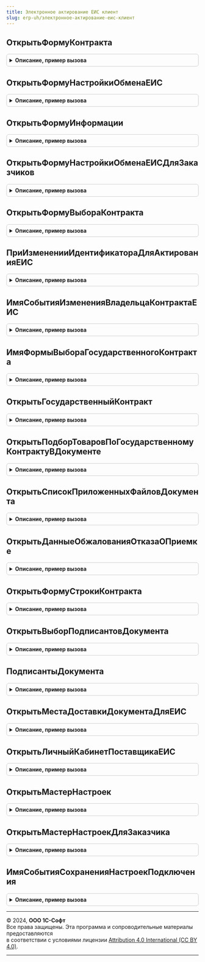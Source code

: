 ```yaml
---
title: Электронное актирование ЕИС клиент
slug: erp-uh/электронное-актирование-еис-клиент
---
```



## ОткрытьФормуКонтракта
<details style="margin: 1em 0; padding: 0.5em; border: 1px solid #ccc; border-radius: 6px;">

<summary style="font-weight: bold; cursor: pointer;">Описание, пример вызова</summary>

```bsl

// Открыть форму контракта ЕИС.
//
// Параметры:
//  Форма - ФормаКлиентскогоПриложения
//  СсылкаНаКонтракт - ОпределяемыйТип.ГосударственныеКонтрактыБЭД
//  ОповещениеОЗавершении - ОписаниеОповещения
Процедура ОткрытьФормуКонтракта(Форма, СсылкаНаКонтракт, ОповещениеОЗавершении) Экспорт
```

Пример вызова
```bsl
ЭлектронноеАктированиеЕИСКлиент.ОткрытьФормуКонтракта(Форма, СсылкаНаКонтракт, ОповещениеОЗавершении) 
```
</details>

## ОткрытьФормуНастройкиОбменаЕИС
<details style="margin: 1em 0; padding: 0.5em; border: 1px solid #ccc; border-radius: 6px;">

<summary style="font-weight: bold; cursor: pointer;">Описание, пример вызова</summary>

```bsl

// Открыть форму настроек обмена ЕИС для поставщиков.
Процедура ОткрытьФормуНастройкиОбменаЕИС() Экспорт
```

Пример вызова
```bsl
ЭлектронноеАктированиеЕИСКлиент.ОткрытьФормуНастройкиОбменаЕИС() 
```
</details>

## ОткрытьФормуИнформации
<details style="margin: 1em 0; padding: 0.5em; border: 1px solid #ccc; border-radius: 6px;">

<summary style="font-weight: bold; cursor: pointer;">Описание, пример вызова</summary>

```bsl

// Открыть форму информирования ЕИС.
//
// Параметры:
//  ПараметрыФормы - Структура
//  ОповещениеОЗавершении - ОписаниеОповещения
//
Процедура ОткрытьФормуИнформации(ПараметрыФормы, ОповещениеОЗавершении = Неопределено) Экспорт
```

Пример вызова
```bsl
ЭлектронноеАктированиеЕИСКлиент.ОткрытьФормуИнформации(ПараметрыФормы, ОповещениеОЗавершении);
```
</details>

## ОткрытьФормуНастройкиОбменаЕИСДляЗаказчиков
<details style="margin: 1em 0; padding: 0.5em; border: 1px solid #ccc; border-radius: 6px;">

<summary style="font-weight: bold; cursor: pointer;">Описание, пример вызова</summary>

```bsl

// Открыть форму настроек обмена ЕИС для заказчиков.
Процедура ОткрытьФормуНастройкиОбменаЕИСДляЗаказчиков() Экспорт
```

Пример вызова
```bsl
ЭлектронноеАктированиеЕИСКлиент.ОткрытьФормуНастройкиОбменаЕИСДляЗаказчиков() 
```
</details>

## ОткрытьФормуВыбораКонтракта
<details style="margin: 1em 0; padding: 0.5em; border: 1px solid #ccc; border-radius: 6px;">

<summary style="font-weight: bold; cursor: pointer;">Описание, пример вызова</summary>

```bsl

// Открыть форму выбора контракта.
//
// Параметры:
//  Организация - ОпределяемыйТип.Организация - организация.
//  Контрагент - ОпределяемыйТип.КонтрагентБЭД - контрагент.
//  ФормаВладелец - ФормаКлиентскогоПриложения - форма владелец.
//  ОповещениеОЗакрытии - ОписаниеОповещения, Неопределено - оповещение о закрытии.
Процедура ОткрытьФормуВыбораКонтракта(Организация, Экспорт
```

Пример вызова
```bsl
ЭлектронноеАктированиеЕИСКлиент.ОткрытьФормуВыбораКонтракта(Организация, );
```
</details>

## ПриИзмененииИдентификатораДляАктированияЕИС
<details style="margin: 1em 0; padding: 0.5em; border: 1px solid #ccc; border-radius: 6px;">

<summary style="font-weight: bold; cursor: pointer;">Описание, пример вызова</summary>

```bsl

// При изменении идентификатора для актирования ЕИС.
//
// Параметры:
//  Форма - ФормаКлиентскогоПриложения
//  ТабЧасть - ТабличнаяЧасть
//  ДанныеФормыКоллекция - ДанныеФормыКоллекция
Процедура ПриИзмененииИдентификатораДляАктированияЕИС(Форма, ТабЧасть, ДанныеФормыКоллекция) Экспорт
```

Пример вызова
```bsl
ЭлектронноеАктированиеЕИСКлиент.ПриИзмененииИдентификатораДляАктированияЕИС(Форма, ТабЧасть, ДанныеФормыКоллекция) 
```
</details>

## ИмяСобытияИзмененияВладельцаКонтрактаЕИС
<details style="margin: 1em 0; padding: 0.5em; border: 1px solid #ccc; border-radius: 6px;">

<summary style="font-weight: bold; cursor: pointer;">Описание, пример вызова</summary>

```bsl

// Имя события изменения владельца контракта ЕИС.
//
// Возвращаемое значение:
//  Строка - Имя события изменения владельца контракта ЕИС
Функция ИмяСобытияИзмененияВладельцаКонтрактаЕИС() Экспорт
```

Пример вызова
```bsl
Результат = ЭлектронноеАктированиеЕИСКлиент.ИмяСобытияИзмененияВладельцаКонтрактаЕИС() 
```
</details>

## ИмяФормыВыбораГосударственногоКонтракта
<details style="margin: 1em 0; padding: 0.5em; border: 1px solid #ccc; border-radius: 6px;">

<summary style="font-weight: bold; cursor: pointer;">Описание, пример вызова</summary>

```bsl

// Имя формы выбора государственного контракта.
//
// Возвращаемое значение:
//  Строка
Функция ИмяФормыВыбораГосударственногоКонтракта() Экспорт
```

Пример вызова
```bsl
Результат = ЭлектронноеАктированиеЕИСКлиент.ИмяФормыВыбораГосударственногоКонтракта() 
```
</details>

## ОткрытьГосударственныйКонтракт
<details style="margin: 1em 0; padding: 0.5em; border: 1px solid #ccc; border-radius: 6px;">

<summary style="font-weight: bold; cursor: pointer;">Описание, пример вызова</summary>

```bsl

// Открыть государственный контракт.
//
// Параметры:
//  СсылкаНаКонтракт - ОпределяемыйТип.ГосударственныеКонтрактыБЭД
//  Параметры - Неопределено,
//     Структура
Процедура ОткрытьГосударственныйКонтракт(СсылкаНаКонтракт, Параметры = Неопределено) Экспорт
```

Пример вызова
```bsl
ЭлектронноеАктированиеЕИСКлиент.ОткрытьГосударственныйКонтракт(СсылкаНаКонтракт, Параметры);
```
</details>

## ОткрытьПодборТоваровПоГосударственномуКонтрактуВДокументе
<details style="margin: 1em 0; padding: 0.5em; border: 1px solid #ccc; border-radius: 6px;">

<summary style="font-weight: bold; cursor: pointer;">Описание, пример вызова</summary>

```bsl

// Открыть подбор товаров по государственному контракту в документе.
//
// Параметры:
//  ПараметрКоманды - Структура
//  ПараметрыВыполнения - Структура
Процедура ОткрытьПодборТоваровПоГосударственномуКонтрактуВДокументе(ПараметрКоманды, ПараметрыВыполнения) Экспорт
```

Пример вызова
```bsl
ЭлектронноеАктированиеЕИСКлиент.ОткрытьПодборТоваровПоГосударственномуКонтрактуВДокументе(ПараметрКоманды, ПараметрыВыполнения) 
```
</details>

## ОткрытьСписокПриложенныхФайловДокумента
<details style="margin: 1em 0; padding: 0.5em; border: 1px solid #ccc; border-radius: 6px;">

<summary style="font-weight: bold; cursor: pointer;">Описание, пример вызова</summary>

```bsl

// Открыть список приложенных файлов документа.
//
// Параметры:
//  Объект - ОпределяемыйТип.ОснованияЭлектронныхДокументовЭДО
//  Форма - ФормаКлиентскогоПриложения
Процедура ОткрытьСписокПриложенныхФайловДокумента(Объект, Форма) Экспорт
```

Пример вызова
```bsl
ЭлектронноеАктированиеЕИСКлиент.ОткрытьСписокПриложенныхФайловДокумента(Объект, Форма) 
```
</details>

## ОткрытьДанныеОбжалованияОтказаОПриемке
<details style="margin: 1em 0; padding: 0.5em; border: 1px solid #ccc; border-radius: 6px;">

<summary style="font-weight: bold; cursor: pointer;">Описание, пример вызова</summary>

```bsl

// Открыть данные обжалования отказа о приемке.
//
// Параметры:
//  Объект - ОпределяемыйТип.ОснованияЭлектронныхДокументовЭДО
//  Форма - ФормаКлиентскогоПриложения
Процедура ОткрытьДанныеОбжалованияОтказаОПриемке(Объект, Форма) Экспорт
```

Пример вызова
```bsl
ЭлектронноеАктированиеЕИСКлиент.ОткрытьДанныеОбжалованияОтказаОПриемке(Объект, Форма) 
```
</details>

## ОткрытьФормуСтрокиКонтракта
<details style="margin: 1em 0; padding: 0.5em; border: 1px solid #ccc; border-radius: 6px;">

<summary style="font-weight: bold; cursor: pointer;">Описание, пример вызова</summary>

```bsl

// Открыть форму строки контракта.
//
// Параметры:
//  ГосударственныйКонтракт - ОпределяемыйТип.ГосударственныеКонтрактыБЭД
//  ИдентификаторДляАктированияЕИС - Строка
//  Форма - ФормаКлиентскогоПриложения
//  ТолькоПросмотр - Булево
Процедура ОткрытьФормуСтрокиКонтракта(ГосударственныйКонтракт, Экспорт
```

Пример вызова
```bsl
ЭлектронноеАктированиеЕИСКлиент.ОткрытьФормуСтрокиКонтракта(ГосударственныйКонтракт, );
```
</details>

## ОткрытьВыборПодписантовДокумента
<details style="margin: 1em 0; padding: 0.5em; border: 1px solid #ccc; border-radius: 6px;">

<summary style="font-weight: bold; cursor: pointer;">Описание, пример вызова</summary>

```bsl

// Открыть выбор подписантов документа.
//
// Параметры:
//  Организация - ОпределяемыйТип.Организация
//  Объект - ОпределяемыйТип.ОснованияЭлектронныхДокументовЭДО
//  Форма - ФормаКлиентскогоПриложения
Процедура ОткрытьВыборПодписантовДокумента(Организация, Объект, Форма) Экспорт
```

Пример вызова
```bsl
ЭлектронноеАктированиеЕИСКлиент.ОткрытьВыборПодписантовДокумента(Организация, Объект, Форма) 
```
</details>

## ПодписантыДокумента
<details style="margin: 1em 0; padding: 0.5em; border: 1px solid #ccc; border-radius: 6px;">

<summary style="font-weight: bold; cursor: pointer;">Описание, пример вызова</summary>

```bsl

// Возвращает подписантов документа.
//
// Параметры:
//  Объект - ОпределяемыйТип.ОснованияЭлектронныхДокументовЭДО -
//
// Возвращаемое значение:
//  Массив из Структура - Подписанты документа
Функция ПодписантыДокумента(Объект) Экспорт
```

Пример вызова
```bsl
Результат = ЭлектронноеАктированиеЕИСКлиент.ПодписантыДокумента(Объект) 
```
</details>

## ОткрытьМестаДоставкиДокументаДляЕИС
<details style="margin: 1em 0; padding: 0.5em; border: 1px solid #ccc; border-radius: 6px;">

<summary style="font-weight: bold; cursor: pointer;">Описание, пример вызова</summary>

```bsl

// Открыть места доставки документа для ЕИС.
//
// Параметры:
//  Объект - ОпределяемыйТип.ОснованияЭлектронныхДокументовЭДО
//  Форма - ФормаКлиентскогоПриложения
Процедура ОткрытьМестаДоставкиДокументаДляЕИС(Объект, Форма) Экспорт
```

Пример вызова
```bsl
ЭлектронноеАктированиеЕИСКлиент.ОткрытьМестаДоставкиДокументаДляЕИС(Объект, Форма) 
```
</details>

## ОткрытьЛичныйКабинетПоставщикаЕИС
<details style="margin: 1em 0; padding: 0.5em; border: 1px solid #ccc; border-radius: 6px;">

<summary style="font-weight: bold; cursor: pointer;">Описание, пример вызова</summary>

```bsl

// Открыть личный кабинет поставщика ЕИС.
//
// Параметры:
//  ОповещениеОбратногоВызова - ОписаниеОповещения,
//    Неопределено
Процедура ОткрытьЛичныйКабинетПоставщикаЕИС(ОповещениеОбратногоВызова = Неопределено) Экспорт
```

Пример вызова
```bsl
ЭлектронноеАктированиеЕИСКлиент.ОткрытьЛичныйКабинетПоставщикаЕИС(ОповещениеОбратногоВызова);
```
</details>

## ОткрытьМастерНастроек
<details style="margin: 1em 0; padding: 0.5em; border: 1px solid #ccc; border-radius: 6px;">

<summary style="font-weight: bold; cursor: pointer;">Описание, пример вызова</summary>

```bsl

// Открыть мастер настроек.
//
// Параметры:
//  Организация - ОпределяемыйТип.Организация
//  УникальныйИдентификаторФормы - Строка,
//     УникальныйИдентификатор
//  ОповещениеОЗакрытии - ОписаниеОповещения,
//     Неопределено
Процедура ОткрытьМастерНастроек(Организация, УникальныйИдентификаторФормы, ОповещениеОЗакрытии = Неопределено) Экспорт
```

Пример вызова
```bsl
ЭлектронноеАктированиеЕИСКлиент.ОткрытьМастерНастроек(Организация, УникальныйИдентификаторФормы, ОповещениеОЗакрытии);
```
</details>

## ОткрытьМастерНастроекДляЗаказчика
<details style="margin: 1em 0; padding: 0.5em; border: 1px solid #ccc; border-radius: 6px;">

<summary style="font-weight: bold; cursor: pointer;">Описание, пример вызова</summary>

```bsl

// Открыть мастер настроек для заказчика.
//
// Параметры:
//  Организация - ОпределяемыйТип.Организация - организация.
//  УникальныйИдентификаторФормы - УникальныйИдентификатор - уникальный идентификатор формы.
//  ОповещениеОЗакрытии - Неопределено, ОписаниеОповещения - оповещение о закрытии.
Процедура ОткрытьМастерНастроекДляЗаказчика(Организация, Экспорт
```

Пример вызова
```bsl
ЭлектронноеАктированиеЕИСКлиент.ОткрытьМастерНастроекДляЗаказчика(Организация, );
```
</details>

## ИмяСобытияСохраненияНастроекПодключения
<details style="margin: 1em 0; padding: 0.5em; border: 1px solid #ccc; border-radius: 6px;">

<summary style="font-weight: bold; cursor: pointer;">Описание, пример вызова</summary>

```bsl

// Имя события сохранения настроек подключения.
//
// Возвращаемое значение:
//  Строка - Имя события сохранения настроек подключения
Функция ИмяСобытияСохраненияНастроекПодключения() Экспорт
```

Пример вызова
```bsl
Результат = ЭлектронноеАктированиеЕИСКлиент.ИмяСобытияСохраненияНастроекПодключения() 
```
</details>

---

© 2024, **ООО 1С-Софт**  
Все права защищены. Эта программа и сопроводительные материалы предоставляются  
в соответствии с условиями лицензии [Attribution 4.0 International (CC BY 4.0)](https://creativecommons.org/licenses/by/4.0/legalcode).

---
